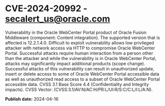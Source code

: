 # CVE-2024-20992 - secalert_us@oracle.com

Vulnerability in the Oracle WebCenter Portal product of Oracle Fusion Middleware (component: Content integration).   The supported version that is affected is 12.2.1.4.0. Difficult to exploit vulnerability allows low privileged attacker with network access via HTTP to compromise Oracle WebCenter Portal.  Successful attacks require human interaction from a person other than the attacker and while the vulnerability is in Oracle WebCenter Portal, attacks may significantly impact additional products (scope change). Successful attacks of this vulnerability can result in  unauthorized update, insert or delete access to some of Oracle WebCenter Portal accessible data as well as  unauthorized read access to a subset of Oracle WebCenter Portal accessible data. CVSS 3.1 Base Score 4.4 (Confidentiality and Integrity impacts).  CVSS Vector: (CVSS:3.1/AV:N/AC:H/PR:L/UI:R/S:C/C:L/I:L/A:N).

**Publish date:** 2024-04-16
